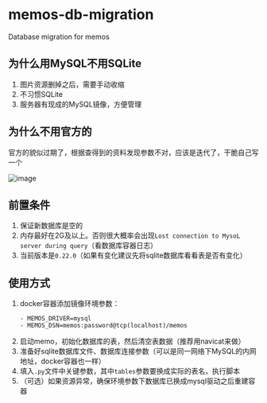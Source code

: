 # memos-db-migration
Database migration for memos

## 为什么用MySQL不用SQLite
1. 图片资源删掉之后，需要手动收缩
2. 不习惯SQLite
3. 服务器有现成的MySQL镜像，方便管理

## 为什么不用官方的
官方的貌似过期了，根据查得到的资料发现参数不对，应该是迭代了，干脆自己写一个  

![image](https://github.com/linzepore/memos-db-migration/assets/51522645/e391287a-b321-4ea3-bb71-0899608bcc3c)


## 前置条件
1. 保证新数据库是空的
2. 内存最好在2G及以上。否则很大概率会出现`Lost connection to MysoL server during query`（看数据库容器日志）
3. 当前版本是`0.22.0`（如果有变化建议先将sqlite数据库看看表是否有变化）

## 使用方式
1. docker容器添加镜像环境参数：
   ```
   - MEMOS_DRIVER=mysql
   - MEMOS_DSN=memos:password@tcp(localhost)/memos
   ```
2. 启动memo，初始化数据库的表，然后清空表数据（推荐用navicat来做）
3. 准备好sqlite数据库文件、数据库连接参数（可以是同一网络下MySQL的内网地址，docker容器也一样）
4. 填入`.py`文件中关键参数，其中`tables`参数要换成实际的表名，执行脚本
5. （可选）如果资源异常，确保环境参数下数据库已换成mysql驱动之后重建容器
